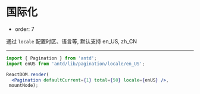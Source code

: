 # 国际化

- order: 7

通过 `locale` 配置时区、语言等, 默认支持 en_US, zh_CN

---

````jsx
import { Pagination } from 'antd';
import enUS from 'antd/lib/pagination/locale/en_US';

ReactDOM.render(
  <Pagination defaultCurrent={1} total={50} locale={enUS} />,
 mountNode);
````
